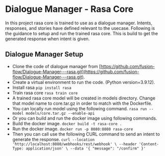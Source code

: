 # Dialogue Manager - Rasa Core

In this project rasa core is trained to use as a dialogue manager. Intents, responses, and stories have defined relevant to the usecase. Following is the guidance to setup and run the trained rasa core. This is build to get the generated response when intent is given.

## Dialogue Manager Setup

* Clone the code of dialogue manager from [https://github.com/fusion-flow/Dialogue-Manager---rasa.git](https://github.com/fusion-flow/Dialogue-Manager---rasa.git).
* Create a virtual environment to run the code. (Python version=3.9.12).
* Install rasa
      ```
         pip install rasa
      ```
* Train rasa core
      ```
        rasa train core
      ```
* A trained rasa core model will be created in models directory. Change that model name to core.tar.gz in order to match with the Dockerfile.
* You can locally run model using the following command.
      ```rasa run --model models/core.tar.gz --enable-api```
* Or you can build and run the docker image using following commands.
* Build the docker image.
      ```docker build -t rasa-core .```
* Run the docker image.
      ```docker run -p 8080:8080 rasa-core```
* Then you can call use the following CURL command to send an intent to generate the response.
    `curl --location 'http://localhost:8080/webhooks/rest/webhook' \
       --header 'Content-Type: application/json' \
       --data '{
            "message": "/confirm"
       }'`
 
